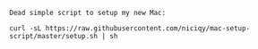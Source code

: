 	Dead simple script to setup my new Mac:

```shell
curl -sL https://raw.githubusercontent.com/niciqy/mac-setup-script/master/setup.sh | sh
```
